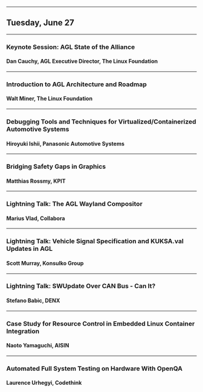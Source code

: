 

---
## Tuesday, June 27

---
### Keynote Session: AGL State of the Alliance
#### Dan Cauchy, AGL Executive Director, The Linux Foundation
 

---
### Introduction to AGL Architecture and Roadmap
#### Walt Miner, The Linux Foundation
 

---
### Debugging Tools and Techniques for Virtualized/Containerized Automotive Systems
#### Hiroyuki Ishii, Panasonic Automotive Systems


---
### Bridging Safety Gaps in Graphics
#### Matthias Rossmy, KPIT


---
### Lightning Talk: The AGL Wayland Compositor
#### Marius Vlad, Collabora


---
### Lightning Talk: Vehicle Signal Specification and KUKSA.val Updates in AGL
#### Scott Murray, Konsulko Group


---
### Lightning Talk: SWUpdate Over CAN Bus - Can It?
#### Stefano Babic, DENX



---
### Case Study for Resource Control in Embedded Linux Container Integration
#### Naoto Yamaguchi, AISIN


---
### Automated Full System Testing on Hardware With OpenQA
#### Laurence Urhegyi, Codethink



